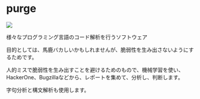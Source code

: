 # purge

![](https://user-images.githubusercontent.com/45816906/81691699-2d0d2f00-9498-11ea-87f2-60078ff27c6c.png)







様々なプログラミング言語のコード解析を行うソフトウェア

目的としては、馬鹿バカしいかもしれませんが、脆弱性を生み出さないようにするためです。

人的ミスで脆弱性を生み出すことを避けるためのもので、機械学習を使い、HackerOne、Bugzillaなどから、レポートを集めて、分析し、判断します。

字句分析と構文解析も使用します。
